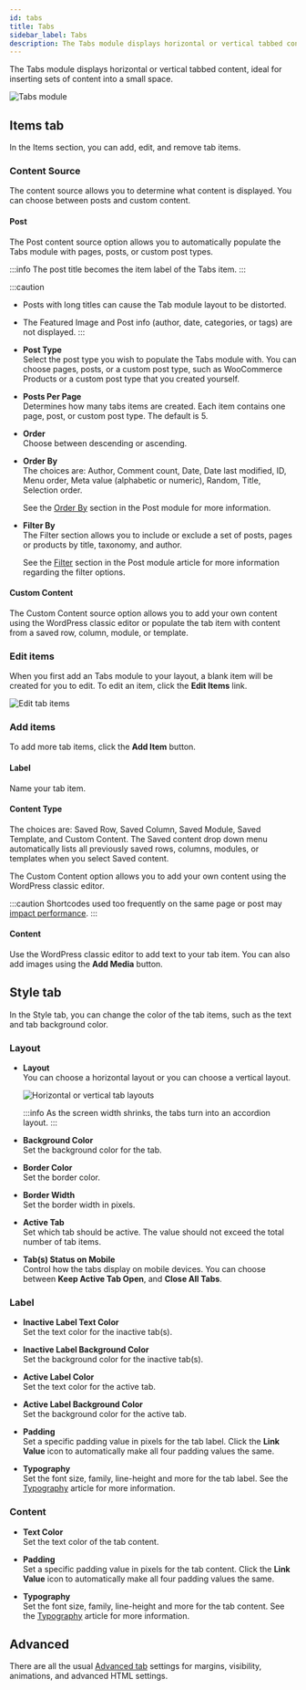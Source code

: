 ```yaml
---
id: tabs
title: Tabs
sidebar_label: Tabs
description: The Tabs module displays horizontal or vertical tabbed content, ideal for inserting sets of content into a small space.
---
```

The Tabs module displays horizontal or vertical tabbed content, ideal for inserting sets of content into a small space.

![Tabs module](/img/beaver-builder/modules--tabs--1.jpg)

## Items tab

In the Items section, you can add, edit, and remove tab items.

### Content Source

The content source allows you to determine what content is displayed. You can choose between posts and custom content.

#### Post

The Post content source option allows you to automatically populate the Tabs module with pages, posts, or custom post types.

:::info
The post title becomes the item label of the Tabs item.
:::

:::caution
* Posts with long titles can cause the Tab module layout to be distorted.
* The Featured Image and Post info (author, date, categories, or tags) are not displayed.
:::

* **Post Type**  
  Select the post type you wish to populate the Tabs module with. You can choose pages, posts, or a custom post type, such as WooCommerce Products or a custom post type that you created yourself.

* **Posts Per Page**  
  Determines how many tabs items are created. Each item contains one page, post, or custom post type. The default is 5.

* **Order**  
  Choose between descending or ascending.

* **Order By**  
  The choices are: Author, Comment count, Date, Date last modified, ID, Menu order, Meta value (alphabetic or numeric), Random, Title, Selection order.

  See the [Order By](/beaver-builder/layouts/modules/posts/posts.md#order-by)  section in the Post module for more information.

* **Filter By**  
  The Filter section allows you to include or exclude a set of posts, pages or products by title, taxonomy, and author.

  See the [Filter](/beaver-builder/layouts/modules/posts/posts.md#filter) section in the Post module article for more information regarding the filter options.

#### Custom Content

The Custom Content source option allows you to add your own content using the WordPress classic editor or populate the tab item with content from a saved row, column, module, or template.

### Edit items

When you first add an Tabs module to your layout, a blank item will be created for you to edit. To edit an item, click the **Edit Items** link.

![Edit tab items](/img/beaver-builder/modules--tabs--2.jpg)

### Add items

To add more tab items, click the **Add Item** button.

#### Label

Name your tab item.

#### Content Type

The choices are: Saved Row, Saved Column, Saved Module, Saved Template, and Custom Content. The Saved content drop down menu automatically lists all previously saved rows, columns, modules, or templates when you select Saved content.

The Custom Content option allows you to add your own content using the WordPress classic editor.

:::caution
Shortcodes used too frequently on the same page or post may [impact performance](/beaver-builder/advanced-builder-techniques/shortcodes/shortcode-performance.md).
:::

#### Content

Use the WordPress classic editor to add text to your tab item. You can also add images using the **Add Media** button.

## Style tab

In the Style tab, you can change the color of the tab items, such as the text and tab background color.

### Layout

* **Layout**  
  You can choose a horizontal layout or you can choose a vertical layout.

  ![Horizontal or vertical tab layouts](/img/beaver-builder/modules--tabs--3.jpg)

  :::info
  As the screen width shrinks, the tabs turn into an accordion layout.
  :::

* **Background Color**  
  Set the background color for the tab.

* **Border Color**  
  Set the border color.

* **Border Width**  
  Set the border width in pixels.

* **Active Tab**  
  Set which tab should be active. The value should not exceed the total number of tab items.

* **Tab(s) Status on Mobile**  
  Control how the tabs display on mobile devices. You can choose between **Keep Active Tab Open**, and **Close All Tabs**.

### Label

* **Inactive Label Text Color**  
  Set the text color for the inactive tab(s).

* **Inactive Label Background Color**  
  Set the background color for the inactive tab(s).

* **Active Label Color**  
  Set the text color for the active tab.

* **Active Label Background Color**  
  Set the background color for the active tab.

* **Padding**  
  Set a specific padding value in pixels for the tab label. Click the **Link Value** icon to automatically make all four padding values the same.

* **Typography**  
  Set the font size, family, line-height and more for the tab label. See the [Typography](/beaver-builder/styles/typography/typography.md) article for more information.

### Content

* **Text Color**  
  Set the text color of the tab content.

* **Padding**  
  Set a specific padding value in pixels for the tab content. Click the **Link Value** icon to automatically make all four padding values the same.

* **Typography**  
  Set the font size, family, line-height and more for the tab content. See the [Typography](/beaver-builder/styles/typography/typography.md) article for more information.

## Advanced

There are all the usual [Advanced tab](/beaver-builder/layouts/advanced-tab-rows-columns-modules.md) settings for margins, visibility, animations, and advanced HTML settings.
